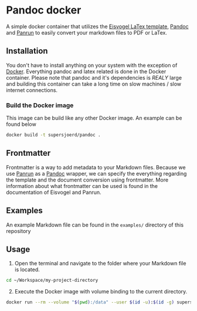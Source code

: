 # Pandoc docker

A simple docker container that utilizes the [Eisvogel LaTex template](https://github.com/Wandmalfarbe/pandoc-latex-template),
[Pandoc](https://pandoc.org/) and [Panrun](https://github.com/mb21/panrun) to easily convert your markdown files to PDF or LaTex.

## Installation

You don't have to install anything on your system with the exception of [Docker](https://docs.docker.com/get-docker/). Everything
pandoc and latex related is done in the Docker container. Please note that pandoc and it's dependencies is *REALY* large and building
this container can take a long time on slow machines / slow internet connections.

### Build the Docker image

This image can be build like any other Docker image. An example can be found below

```bash
docker build -t supersjoerd/pandoc .
```

## Frontmatter

Frontmatter is a way to add metadata to your Markdown files. Because we use [Panrun](https://github.com/mb21/panrun) as a
[Pandoc](https://pandoc.org/) wrapper, we can specify the everything regarding the template and the document conversion using
frontmatter. More information about what frontmatter can be used is found in the documentation of Eisvogel and Panrun.

## Examples

An example Markdown file can be found in the `examples/` directory of this repository

## Usage

1. Open the terminal and navigate to the folder where your Markdown file is located.

```bash
cd ~/Workspace/my-project-directory
```

2. Execute the Docker image with volume binding to the current directory.

```bash
docker run --rm --volume "$(pwd):/data" --user $(id -u):$(id -g) supersjoerd/pandoc input_file.md
```